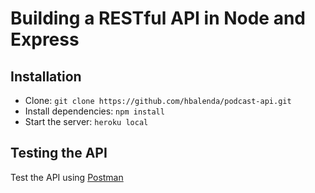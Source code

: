 # Building a RESTful API in Node and Express

## Installation

- Clone: `git clone https://github.com/hbalenda/podcast-api.git`
- Install dependencies: `npm install`
- Start the server: `heroku local`

## Testing the API
Test the API using [Postman](https://chrome.google.com/webstore/detail/postman-rest-client-packa/fhbjgbiflinjbdggehcddcbncdddomop)
